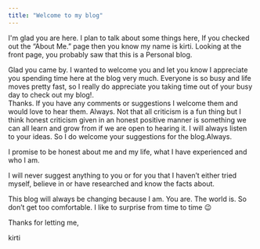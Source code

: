 ```yaml
---
title: "Welcome to my blog" 
---
```


I'm glad you are here. I plan to talk about some things here, If you checked out the “About Me.” page then you know my name is kirti.  Looking at the front page, you probably saw that this is a Personal blog. 

Glad you came by. I wanted to welcome you and let you know I appreciate you spending time here at the blog very much.  Everyone is so busy and life moves pretty fast,  so I really do appreciate you taking time out of your busy day to check out my blog!.   
Thanks.
  If you have any comments or suggestions I welcome them and would love to hear them.  Always.  Not that all criticism is a fun thing but I think honest criticism given in an honest positive manner is something we can all learn and grow from if we are open to hearing it.  I will always listen to your ideas.  So I do welcome your suggestions for the blog.Always.

I promise to be honest about me and my life, what I have experienced and who I am.

I will never suggest anything to you or for you that I haven’t either tried myself, believe in or have researched and know the facts about.

This blog will always be changing because I am.  You are.  The world is.  So don’t get too comfortable.  I like to surprise from time to time 😉

Thanks for letting me,

kirti
